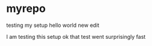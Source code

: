 # myrepo
testing my setup
hello world
new edit 

I am testing this setup
ok that test went surprisingly fast
